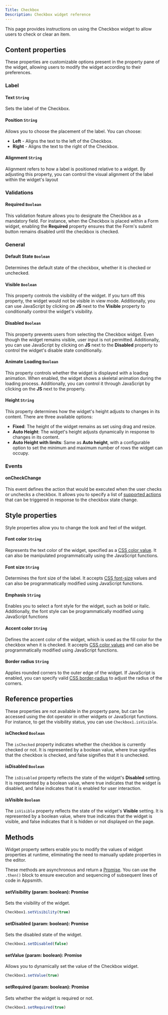 ```yaml
---
Title: Checkbox
Description: Checkbox widget reference
---
```


<!--
README

For guidance on how to write documenation, see https://dev.stage.spread.ai/docs/contributor/guide.html. Contact Documentation when this document is ready for review.
-->

This page provides instructions on using the Checkbox widget to allow users to check or clear an item.

## Content properties

These properties are customizable options present in the property pane of the widget, allowing users to modify the widget according to their preferences.

### Label

#### Text `String`

 Sets the label of the Checkbox.

#### Position `String`

 Allows you to choose the placement of the label. You can choose:

* **Left** - Aligns the text to the left of the Checkbox.
* **Right** - Aligns the text to the right of the Checkbox.

#### Alignment `String`

Alignment refers to how a label is positioned relative to a widget. By adjusting this property, you can control the visual alignment of the label within the widget's layout

### Validations

#### Required `Boolean`

This validation feature allows you to designate the Checkbox as a mandatory field. For instance, when the Checkbox is placed within a Form widget, enabling the **Required** property ensures that the Form's submit button remains disabled until the checkbox is checked.

### General

#### Default State `Boolean`

Determines the default state of the checkbox, whether it is checked or unchecked.

#### Visible `Boolean`

This property controls the visibility of the widget. If you turn off this property, the widget would not be visible in view mode. Additionally, you can use JavaScript by clicking on **JS** next to the **Visible** property to conditionally control the widget's visibility.

#### Disabled `Boolean`

This property prevents users from selecting the Checkbox widget. Even though the widget remains visible, user input is not permitted. Additionally, you can use JavaScript by clicking on **JS** next to the **Disabled** property to control the widget's disable state conditionally.

#### Animate Loading `Boolean`

This property controls whether the widget is displayed with a loading animation. When enabled, the widget shows a skeletal animation during the loading process. Additionally, you can control it through JavaScript by clicking on the **JS** next to the property.

#### Height `String`

This property determines how the widget's height adjusts to changes in its content. There are three available options:

* **Fixed**: The height of the widget remains as set using drag and resize.
* **Auto Height**: The widget's height adjusts dynamically in response to changes in its content.
* **Auto Height with limits**: Same as **Auto height**, with a configurable option to set the minimum and maximum number of rows the widget can occupy.

### Events

#### onCheckChange

This event defines the action that would be executed when the user checks or unchecks a checkbox. It allows you to specify a list of [supported actions](/reference/framework/global-functions.md) that can be triggered in response to the checkbox state change.

## Style properties

Style properties allow you to change the look and feel of the widget.

#### Font color `String`

Represents the text color of the widget, specified as a [CSS color value](https://developer.mozilla.org/en-US/docs/Web/CSS/color).  It can also be manipulated programmatically using the JavaScript functions.

#### Font size `String`

Determines the font size of the label. It accepts [CSS font-size](https://developer.mozilla.org/en-US/docs/Web/CSS/font-size) values and can also be programmatically modified using JavaScript functions.

#### Emphasis `String`

Enables you to select a font style for the widget, such as bold or italic. Additionally, the font style can be programmatically modified using JavaScript functions

#### Accent color `String`

Defines the accent color of the widget, which is used as the fill color for the checkbox when it is checked. It accepts [CSS color values](https://developer.mozilla.org/en-US/docs/Web/CSS/color) and can also be programmatically modified using JavaScript functions.

#### Border radius `String`

Applies rounded corners to the outer edge of the widget. If JavaScript is enabled, you can specify valid [CSS border-radius](https://developer.mozilla.org/en-US/docs/Web/CSS/border-radius) to adjust the radius of the corners.

## Reference properties

These properties are not available in the property pane, but can be accessed using the dot operator in other widgets or JavaScript functions. For instance, to get the visibility status, you can use `Checkbox1.isVisible`.

#### isChecked `Boolean`

The `isChecked` property indicates whether the checkbox is currently checked or not. It is represented by a boolean value, where true signifies that the checkbox is checked, and false signifies that it is unchecked.

#### isDisabled `Boolean`

The `isDisabled` property reflects the state of the widget's **Disabled** setting. It is represented by a boolean value, where true indicates that the widget is disabled, and false indicates that it is enabled for user interaction.

#### isVisible `Boolean`

The `isVisible` property reflects the state of the widget's **Visible** setting. It is represented by a boolean value, where true indicates that the widget is visible, and false indicates that it is hidden or not displayed on the page.

## Methods

Widget property setters enable you to modify the values of widget properties at runtime, eliminating the need to manually update properties in the editor.

These methods are asynchronous and return a [Promise](/writing-code-in-studio/using-js-promises.md). You can use the `.then()` block to ensure execution and sequencing of subsequent lines of code in Appsmith.

#### setVisibility (param: boolean): Promise

Sets the visibility of the widget.

```js
Checkbox1.setVisibility(true)
```

#### setDisabled (param: boolean): Promise

Sets the disabled state of the widget.

```js
Checkbox1.setDisabled(false)
```

#### setValue (param: boolean): Promise

Allows you to dynamically set the value of the Checkbox widget.

```js
Checkbox1.setValue(true)
```

#### setRequired (param: boolean): Promise

Sets whether the widget is required or not.

```js
Checkbox1.setRequired(true)
```
